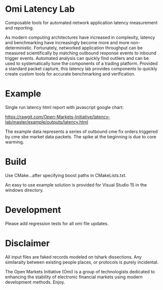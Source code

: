 # Omi Latency Lab
Composable tools for automated network application latency measurement and reporting.

As modern computing architectures have increased in complexity, latency and benchmarking have increasingly become more and more non-deterministic. Fortunately, networked application throughput can be measured scientifically by matching outbound response events to inbound trigger events.  Automated analysis can quickly find outliers and can be used to systematically tune the components of a trading platform.  Provided a standard packet capture, this latency lab provides components to quickly create custom tools for accurate benchmarking and verification.

# Example
Single run latency html report with javascript google chart:

https://rawgit.com/Open-Markets-Initiative/latency-lab/master/example/outputs/latency.html

The example data represents a series of outbound cme fix orders triggered by cme sbe market data packets. The spike at the beginning is due to core warming.

# Build
Use CMake...after specifying boost paths in CMakeLists.txt.

An easy to use example solution is provided for Visual Studio 15 in the windows directory. 

# Development
Please add regression tests for all omi file updates.  

# Disclaimer
All input files are faked records modeled on tshark dissections. Any similaraity between existing people places, or protocols is purely incidental.

The Open Markets Initiative (Omi) is a group of technologists dedicated to enhancing the stability of electronic financial markets using modern development methods. Enjoy.
